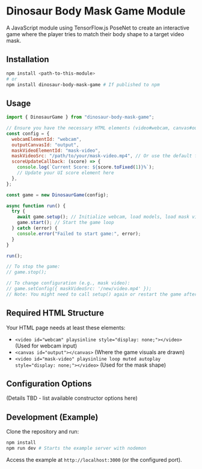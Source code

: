 # Dinosaur Body Mask Game Module

A JavaScript module using TensorFlow.js PoseNet to create an interactive game where the player tries to match their body shape to a target video mask.

## Installation

```bash
npm install <path-to-this-module>
# or
npm install dinosaur-body-mask-game # If published to npm
```

## Usage

```javascript
import { DinosaurGame } from "dinosaur-body-mask-game";

// Ensure you have the necessary HTML elements (video#webcam, canvas#output, video#mask-video)
const config = {
  webcamElementId: "webcam",
  outputCanvasId: "output",
  maskVideoElementId: "mask-video",
  maskVideoSrc: "/path/to/your/mask-video.mp4", // Or use the default from public/videos
  scoreUpdateCallback: (score) => {
    console.log(`Current Score: ${score.toFixed(1)}%`);
    // Update your UI score element here
  },
};

const game = new DinosaurGame(config);

async function run() {
  try {
    await game.setup(); // Initialize webcam, load models, load mask video
    game.start(); // Start the game loop
  } catch (error) {
    console.error("Failed to start game:", error);
  }
}

run();

// To stop the game:
// game.stop();

// To change configuration (e.g., mask video):
// game.setConfig({ maskVideoSrc: '/new/video.mp4' });
// Note: You might need to call setup() again or restart the game after changing some configs.
```

## Required HTML Structure

Your HTML page needs at least these elements:

- `<video id="webcam" playsinline style="display: none;"></video>` (Used for webcam input)
- `<canvas id="output"></canvas>` (Where the game visuals are drawn)
- `<video id="mask-video" playsinline loop muted autoplay style="display: none;"></video>` (Used for the mask shape)

## Configuration Options

(Details TBD - list available constructor options here)

## Development (Example)

Clone the repository and run:

```bash
npm install
npm run dev # Starts the example server with nodemon
```

Access the example at `http://localhost:3000` (or the configured port).
